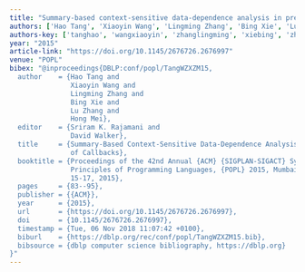 ```yaml
---
title: "Summary-based context-sensitive data-dependence analysis in presence of callbacks"
authors: ['Hao Tang', 'Xiaoyin Wang', 'Lingming Zhang', 'Bing Xie', 'Lu Zhang 0023', 'Hong Mei']
authors-key: ['tanghao', 'wangxiaoyin', 'zhanglingming', 'xiebing', 'zhanglu', 'meihong']
year: "2015"
article-link: "https://doi.org/10.1145/2676726.2676997"
venue: "POPL"
bibex: "@inproceedings{DBLP:conf/popl/TangWZXZM15,
  author    = {Hao Tang and
               Xiaoyin Wang and
               Lingming Zhang and
               Bing Xie and
               Lu Zhang and
               Hong Mei},
  editor    = {Sriram K. Rajamani and
               David Walker},
  title     = {Summary-Based Context-Sensitive Data-Dependence Analysis in Presence
               of Callbacks},
  booktitle = {Proceedings of the 42nd Annual {ACM} {SIGPLAN-SIGACT} Symposium on
               Principles of Programming Languages, {POPL} 2015, Mumbai, India, January
               15-17, 2015},
  pages     = {83--95},
  publisher = {{ACM}},
  year      = {2015},
  url       = {https://doi.org/10.1145/2676726.2676997},
  doi       = {10.1145/2676726.2676997},
  timestamp = {Tue, 06 Nov 2018 11:07:42 +0100},
  biburl    = {https://dblp.org/rec/conf/popl/TangWZXZM15.bib},
  bibsource = {dblp computer science bibliography, https://dblp.org}
}"
---
```

